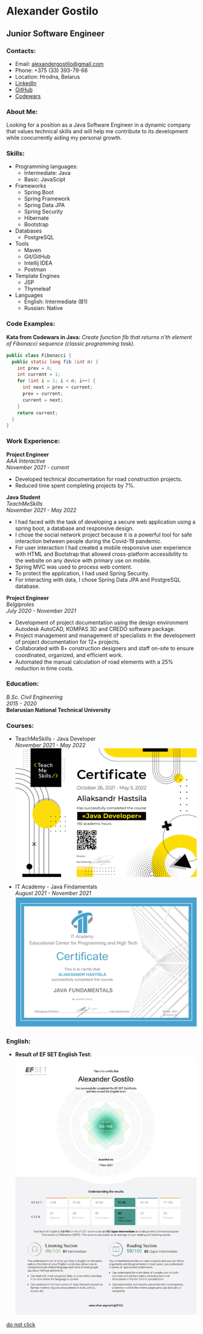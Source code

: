 # Alexander Gostilo

## Junior Software Engineer

### Contacts:

* Email: alexandergostilo@gmail.com
* Phone: +375 (33) 393-79-66
* Location: Hrodna, Belarus
* [LinkedIn](https://www.linkedin.com/in/alexander-gostilo)
* [GitHub](https://github.com/gxst7)
* [Codewars](https://www.codewars.com/dashboard)

### About Me:

Looking for a position as a Java Software Engineer in a dynamic company
that values technical skills and will help me contribute to its development while concurrently aiding my personal growth.

### Skills:

* Programming languages:
    * Intermediate: Java
    * Basic: JavaScipt
* Frameworks
    * Spring Boot
    * Spring Framework
    * Spring Data JPA
    * Spring Security
    * Hibernate
    * Bootstrap
* Databases
    * PostgreSQL
* Tools
    * Maven
    * Git/GitHub
    * Intellij IDEA
    * Postman
* Template Engines
    * JSP
    * Thymeleaf
* Languages
    * English: Intermediate (B1)
    * Russian: Native

### Code Examples:

**Kata from Codewars in Java:**
*Create function fib that returns n'th element of Fibonacci sequence (classic programming task).*

```java
public class Fibonacci {
  public static long fib (int n) {
    int prev = 0;
    int current = 1;
    for (int i = 1; i < n; i++) {
      int next = prev + current;
      prev = current;
      current = next;
    }
    return current;
  }
}
```

### Work Experience:

**Project Engineer** <br>
*AAA Interactive* <br>
*November 2021 - current*
* Developed technical documentation for road construction projects.
* Reduced time spent completing projects by 7%.

**Java Student** <br>
*TeachMeSkills* <br>
*November 2021 - May 2022*
* I had faced with the task of developing a secure web application using a spring boot, a database and responsive design.
* I chose the social network project because it is a powerful tool for safe interaction between people during the Covid-19 pandemic.
* For user interaction I had created a mobile responsive user experience
with HTML and Bootstrap that allowed cross-platform accessibility to
the website on any device with primary use on mobile.
* Spring MVC was used to process web content.
* To protect the application, I had used Spring Security.
* For interacting with data, I chose Spring Data JPA and PostgreSQL database.

**Project Engineer** <br>
*Belgiproles* <br>
*July 2020 - November 2021*
* Development of project documentation using the design environment
Autodesk AutoCAD, KOMPAS 3D and CREDO software package.
* Project management and management of specialists in the
development of project documentation for 12+ projects.
* Collaborated with 8+ construction designers and staff on-site to ensure coordinated, organized, and efﬁcient work.
* Automated the manual calculation of road elements with a 25%
reduction in time costs.

### Education:

*B.Sc. Civil Engineering* <br>
*2015 - 2020* <br>
**Belarusian National Technical University**

### Courses:

* TeachMeSkills - Java Developer <br>
*November 2021 - May 2022*
![TMS Certificate](/images/tms-certificate.jpg)

* IT Academy - Java Findamentals <br>
*August 2021 - November 2021*
![IT Academy Certificate](/images/it-academy-gostilo-certificate.jpg)

### English:

* **Result of EF SET English Test:**
![EF SET Certificate](/images/efset.jpg)

[do not click](https://www.youtube.com/watch?v=dQw4w9WgXcQ)